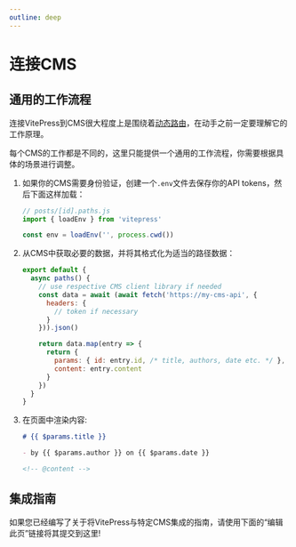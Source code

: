 ```yaml
---
outline: deep
---
```


# 连接CMS

## 通用的工作流程

连接VitePress到CMS很大程度上是围绕着[动态路由](/guide/routing#dynamic-routes)，在动手之前一定要理解它的工作原理。

每个CMS的工作都是不同的，这里只能提供一个通用的工作流程，你需要根据具体的场景进行调整。

1. 如果你的CMS需要身份验证，创建一个`.env`文件去保存你的API tokens，然后下面这样加载：

    ```js
    // posts/[id].paths.js
    import { loadEnv } from 'vitepress'

    const env = loadEnv('', process.cwd())
    ```

2. 从CMS中获取必要的数据，并将其格式化为适当的路径数据：

    ```js
    export default {
      async paths() {
        // use respective CMS client library if needed
        const data = await (await fetch('https://my-cms-api', {
          headers: {
            // token if necessary
          }
        })).json()

        return data.map(entry => {
          return {
            params: { id: entry.id, /* title, authors, date etc. */ },
            content: entry.content
          }
        })
      }
    }
    ```

3. 在页面中渲染内容:

    ```md
    # {{ $params.title }}

    - by {{ $params.author }} on {{ $params.date }}

    <!-- @content -->
    ```

## 集成指南

如果您已经编写了关于将VitePress与特定CMS集成的指南，请使用下面的“编辑此页”链接将其提交到这里!
